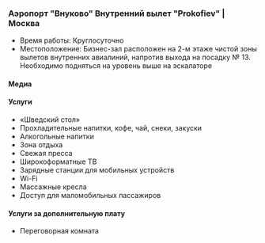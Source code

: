 
### Аэропорт "Внуково" Внутренний вылет "Prokofiev" | Москва
* Время работы: Круглосуточно
* Местоположение: Бизнес-зал расположен на 2-м этаже чистой зоны вылетов внутренних авиалиний, напротив выхода на посадку № 13. Необходимо подняться на уровень выше на эскалаторе

#### Медиа

#### Услуги
* «Шведский стол»
* Прохладительные напитки, кофе, чай, снеки, закуски
* Алкогольные напитки
* Зона отдыха
* Свежая пресса
* Широкоформатные ТВ
* Зарядные станции для мобильных устройств
* Wi-Fi
* Массажные кресла
* Доступ для маломобильных пассажиров

#### Услуги за дополнительную плату 
* Переговорная комната
